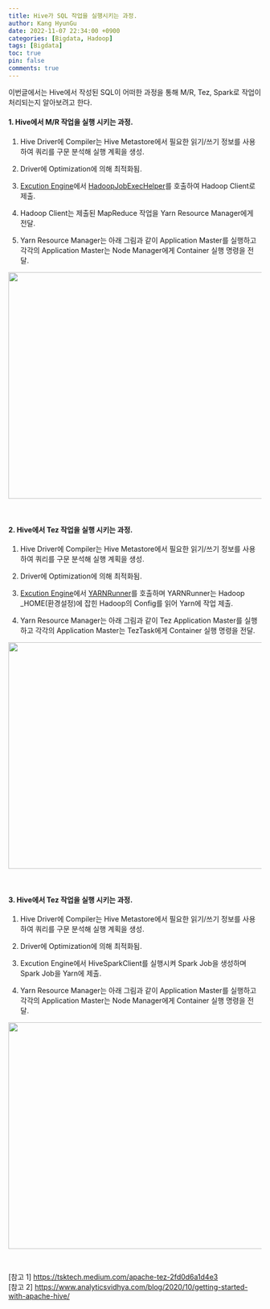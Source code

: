 ```yaml
---
title: Hive가 SQL 작업을 실행시키는 과정.
author: Kang HyunGu
date: 2022-11-07 22:34:00 +0900
categories: [Bigdata, Hadoop]
tags: [Bigdata]
toc: true
pin: false
comments: true
---
```


이번글에서는 Hive에서 작성된 SQL이 어떠한 과정을 통해 M/R, Tez, Spark로 작업이 처리되는지 알아보려고 한다.


#### 1. Hive에서 M/R 작업을 실행 시키는 과정.

1. Hive Driver에 Compiler는 Hive Metastore에서 필요한 읽기/쓰기 정보를 사용하여 쿼리를 구문 분석해 실행 계획을 생성.

2. Driver에 Optimization에 의해 최적화됨.

3. [Excution Engine](https://github.com/apache/hive/blob/master/ql/src/java/org/apache/hadoop/hive/ql/exec/mr/ExecDriver.java)에서 [HadoopJobExecHelper](https://github.com/apache/hive/blob/master/ql/src/java/org/apache/hadoop/hive/ql/exec/mr/HadoopJobExecHelper.java)를 호출하여 Hadoop Client로 제출.

4. Hadoop Client는 제출된 MapReduce 작업을 Yarn Resource Manager에게 전달.

5. Yarn Resource Manager는 아래 그림과 같이 Application Master를 실행하고 각각의 Application Master는 Node Manager에게 Container 실행 명령을 전달.

<p align="left"> <img src="{{site.url}}/img/posts/Hive-MapReduce.png" width="600" height="450"></p> <br/>

#### 2. Hive에서 Tez 작업을 실행 시키는 과정.

1. Hive Driver에 Compiler는 Hive Metastore에서 필요한 읽기/쓰기 정보를 사용하여 쿼리를 구문 분석해 실행 계획을 생성.

2. Driver에 Optimization에 의해 최적화됨.

3. [Excution Engine](https://github.com/apache/hive/blob/master/ql/src/java/org/apache/hadoop/hive/ql/exec/tez/TezTask.java)에서 [YARNRunner](https://github.com/apache/tez/blob/de88f2a2c5e8857360996c502f8827202d3e78ee/tez-mapreduce/src/main/java/org/apache/tez/mapreduce/client/YARNRunner.java)를 호출하며 YARNRunner는 Hadoop _HOME(환경설정)에 잡힌 Hadoop의 Config를 읽어 Yarn에 작업 제출.

4. Yarn Resource Manager는 아래 그림과 같이 Tez Application Master를 실행하고 각각의 Application Master는 TezTask에게 Container 실행 명령을 전달.

<p align="left"> <img src="{{site.url}}/img/posts/Hive-Tez.png" width="600" height="450"></p> <br/>

#### 3. Hive에서 Tez 작업을 실행 시키는 과정.

1. Hive Driver에 Compiler는 Hive Metastore에서 필요한 읽기/쓰기 정보를 사용하여 쿼리를 구문 분석해 실행 계획을 생성.

2. Driver에 Optimization에 의해 최적화됨.

3. Excution Engine에서 HiveSparkClient를 실행시켜 Spark Job을 생성하며 Spark Job을 Yarn에 제출.

4. Yarn Resource Manager는 아래 그림과 같이 Application Master를 실행하고 각각의 Application Master는 Node Manager에게 Container 실행 명령을 전달.

<p align="left"> <img src="{{site.url}}/img/posts/Hive-Spark.png" width="600" height="450"></p> <br/>


[참고 1] https://tsktech.medium.com/apache-tez-2fd0d6a1d4e3<br/>
[참고 2] https://www.analyticsvidhya.com/blog/2020/10/getting-started-with-apache-hive/<br/>

